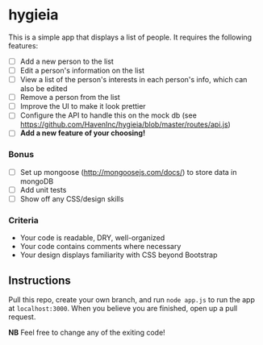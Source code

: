 # hygieia #

This is a simple app that displays a list of people. It requires the following features:

- [ ] Add a new person to the list
- [ ] Edit a person's information on the list
- [ ] View a list of the person's interests in each person's info, which can also be edited
- [ ] Remove a person from the list
- [ ] Improve the UI to make it look prettier
- [ ] Configure the API to handle this on the mock db (see https://github.com/HavenInc/hygieia/blob/master/routes/api.js)
- [ ] **Add a new feature of your choosing!**

### Bonus ###

- [ ] Set up mongoose (http://mongoosejs.com/docs/) to store data in mongoDB
- [ ] Add unit tests
- [ ] Show off any CSS/design skills

### Criteria ###
* Your code is readable, DRY, well-organized
* Your code contains comments where necessary
* Your design displays familiarity with CSS beyond Bootstrap

## Instructions ##

Pull this repo, create your own branch, and run `node app.js` to run the app at `localhost:3000`. When you believe you are finished, open up a pull request. 

**NB** Feel free to change any of the exiting code!
